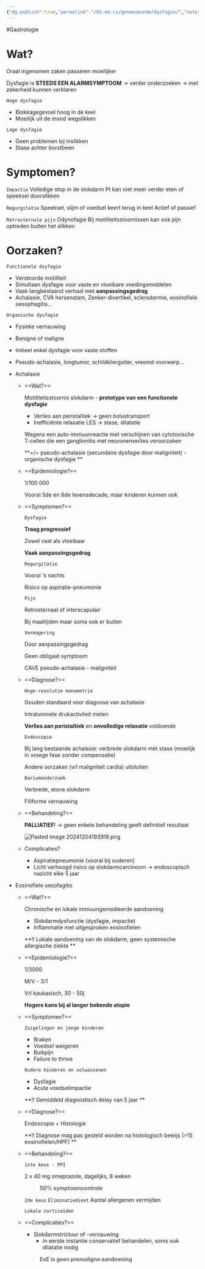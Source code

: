 ```yaml
---
{"dg-publish":true,"permalink":"/01-mo-cs/geneeskunde/dysfagie/","noteIcon":"","created":"2024-11-24T10:54:58.196+01:00","updated":"2024-12-29T13:58:43.802+01:00"}
---
```


#Gastrologie 
# Wat?

Oraal ingenomen zaken passeren moeilijker

Dysfagie is **STEEDS EEN ALARMSYMPTOOM**
→ verder onderzoeken
→ met zekerheid kunnen verklaren

  
`Hoge dysfagie`
- Blokkagegevoel hoog in de keel
- Moeilijk uit de mond wegslikken

`Lage dysfagie`
- Geen problemen bij inslikken
- Stase achter borstbeen

# Symptomen?

`Impactie`
Volledige stop in de slokdarm
Pt kan niet meer verder eten of speeksel doorslikken

`Regurgitatie`
Speeksel, slijm of voedsel keert terug in keel
Actief of passief

`Retrosternale pijn`
Odynofagie
Bij motiliteitsstoornissen kan ook pijn optreden buiten het slikken

# Oorzaken?

`Functionele dsyfagie`
- Verstoorde motiliteit
- Simultaan dysfagie voor vaste en vloeibare voedingsmiddelen
- Vaak langbestaand verhaal met **aanpassingsgedrag**
- Achalasie, CVA hersenstam, Zenker-divertikel, sclerodermie, eosinofiele oesophagitis…

`Organische dysfagie`
- Fysieke vernauwing
- Benigne of maligne
- Initieel enkel dysfagie voor vaste stoffen
- Pseudo-achalasie, longtumor, schildkliergoiter, vreemd voorwerp…

- Achalasie
    - ==Wat?==
        
        Motiliteitsstoornis slokdarm - **prototype van een functionele dysfagie**
        - Verlies aan peristaltiek → geen bolustransport
        - Inefficiënte relaxatie LES → stase, dilatatie
        
        Wegens een auto-immuunreactie met verschijnen van cytotoxische T-cellen die een ganglionitis met neuronenverlies veroorzaken
        
		**=/= pseudo-achalasie (secundaire dysfagie door maligniteit) - organische dysfagie  **
        
    - ==Epidemiologie?==
        
        1/100 000
        
        Vooral 5de en 6de levensdecade, maar kinderen kunnen ook
        
    - ==Symptomen?==
        
        `Dysfagie`
        
        **Traag progressief**
        
        Zowel vast als vloeibaar
        
        **Vaak aanpassingsgedrag**
        

        `Regurgitatie`
	    
        Vooral ‘s nachts
        
        Risico op aspiratie-pneumonie
        
        `Pijn`
        
        Retrosternaal of interscapulair
        
        Bij maaltijden maar soms ook er buiten
        
        `Vermagering`
        
        Door aanpassingsgedrag 
        
        Geen obligaat symptoom

        CAVE pseudo-achalasie - maligniteit
        
    - ==Diagnose?==
        
        `Hoge-resolutie manometrie`
        
        Gouden standaard voor diagnose van achalasie
        
        Intraluminele drukactiviteit meten
        
        **Verlies aan peristaltiek** en **onvolledige relaxatie** voldoende
        
        `Endoscopie`
        
        Bij lang bestaande achalasie: verbrede slokdarm met stase (moeilijk in vroege fase zonder compensatie)
        
        Andere oorzaken (vrl maligniteit cardia) uitsluiten
        
        `Bariumonderzoek`
        
        Verbrede, atone slokdarm
        
        Filiforme vernauwing
        
    - ==Behandeling?==
        
        **PALLIATIEF**! → geen enkele behandeling geeft definitief resultaat
        
        ![Pasted image 20241204193916.png](/img/user/06%20Toolkit/Files/Pasted%20image%2020241204193916.png)
		
	- Complicaties? 
		- Aspiratiepneumonie (vooral bij ouderen)
		- Licht verhoogd risico op slokdarmcarcinoom → endoscopisch nazicht elke 5 jaar

- Eosinofiele oesofagitis
    - ==Wat?==
        
        Chronische en lokale immuungemedieerde aandoening
        
        - Slokdarmdysfunctie (dysfagie, impactie)
        - Inflammatie met uitgesproken eosinofielen
        
        **!! Lokale aandoening van de slokdarm, geen systemische allergische ziekte **
        
    - ==Epidemiologie?==
        
        1/3000
        
        M/V - 3/1
        
        Vrl kaukasisch, 30 - 50j
        
        **Hogere kans bij al langer bekende atopie**
        
    - ==Symptomen?==
        
        `Zuigelingen en jonge kinderen`
        - Braken
        - Voedsel weigeren
        - Buikpijn
        - Failure to thrive
        
        `Oudere kinderen en volwassenen`
        - Dysfagie
        - Acute voedselimpactie
        
		**!! Gemiddeld diagnostisch delay van 5 jaar  **
        
    - ==Diagnose?==
        
        Endoscopie + Histologie
        
        **!! Diagnose mag pas gesteld worden na histologisch bewijs (>15 eosinofielen/HPF)  **
        
    - ==Behandeling?==
        
        `1ste keus - PPI`
        
        2 x 40 mg omeprazole, dagelijks, 8 weken
        > **50% symptoomcontrole**
        
        `2de keus`
        `Eliminatiedieet`
        Aantal allergenen vermijden
        
        `Lokale corticoïden` 
        
    - ==Complicaties?==
        
        - Slokdarmstrictuur of -vernauwing
            - In eerste instantie conservatief behandelen, soms ook dilatatie nodig
        
        > **EoE is geen premaligne aandoening**